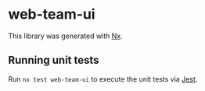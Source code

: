# web-team-ui

This library was generated with [Nx](https://nx.dev).

## Running unit tests

Run `nx test web-team-ui` to execute the unit tests via [Jest](https://jestjs.io).
